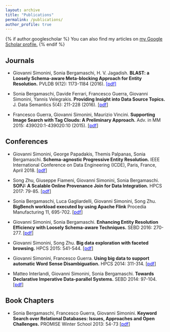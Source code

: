 ```yaml
---
layout: archive
title: "Publications"
permalink: /publications/
author_profile: true
---
```


{% if author.googlescholar %}
  You can also find my articles on <u><a href="{{author.googlescholar}}">my Google Scholar profile</a>.</u>
{% endif %}

<!-- {% include base_path %}-->

## Journals

- Giovanni Simonini, Sonia Bergamaschi, H. V. Jagadish.
**BLAST: a Loosely Schema-aware Meta-blocking Approach for Entity Resolution.**
PVLDB 9(12): 1173-1184 (2016).
[<span style="color:blue">[pdf]</span>](stravanni.github.io/files/blast.pdf)

- Sonia Bergamaschi, Davide Ferrari, Francesco Guerra, Giovanni Simonini, Yannis Velegrakis.
**Providing Insight into Data Source Topics.**
J. Data Semantics 5(4): 211-228 (2016).
[[<span style="color:blue">pdf</span>]](stravanni.github.io/files/jods.pdf)

- Francesco Guerra, Giovanni Simonini, Maurizio Vincini.
**Supporting Image Search with Tag Clouds: A Preliminary Approach.**
Adv. in MM 2015: 439020:1-439020:10 (2015).
[[<span style="color:blue">pdf</span>]](stravanni.github.io/files/mm1.pdf)

## Conferences

- Giovanni Simonini, George Papadakis, Themis Palpanas, Sonia Bergamaschi.
**Schema-agnostic Progressive Entity Resolution.**
IEEE International Conference on Data Engineering (ICDE), Paris, France, April 2018.
[[<span style="color:blue">pdf</span>]]()

- Song Zhu, Giuseppe Fiameni, Giovanni Simonini, Sonia Bergamaschi.
**SOPJ: A Scalable Online Provenance Join for Data Integration.**
HPCS 2017: 79-85.
[[<span style="color:blue">pdf</span>]]()

- Sonia Bergamaschi, Luca Gagliardelli, Giovanni Simonini, Song Zhu.
**BigBench workload executed by using Apache Flink**
Procedia Manufacturing 11, 695-702.
[[<span style="color:blue">pdf</span>]]()

- Giovanni Simonini, Sonia Bergamaschi.
**Enhancing Entity Resolution Efficiency with Loosely Schema-aware Techniques.**
SEBD 2016: 270-277.
[[<span style="color:blue">pdf</span>]]()

- Giovanni Simonini, Song Zhu.
**Big data exploration with faceted browsing.**
HPCS 2015: 541-544.
[[<span style="color:blue">pdf</span>]]()

- Giovanni Simonini, Francesco Guerra.
**Using big data to support automatic Word Sense Disambiguation.**
HPCS 2014: 311-314.
[[<span style="color:blue">pdf</span>]]()

- Matteo Interlandi, Giovanni Simonini, Sonia Bergamaschi.
**Towards Declarative Imperative Data-parallel Systems.**
SEBD 2014: 97-104.
[[<span style="color:blue">pdf</span>]]()

## Book Chapters
- Sonia Bergamaschi, Francesco Guerra, Giovanni Simonini.
**Keyword Search over Relational Databases: Issues, Approaches and Open Challenges.**
PROMISE Winter School 2013: 54-73
[[<span style="color:blue">pdf</span>]]()



<!--
[[<span style="color:blue">pdf</span>]]()
-->
